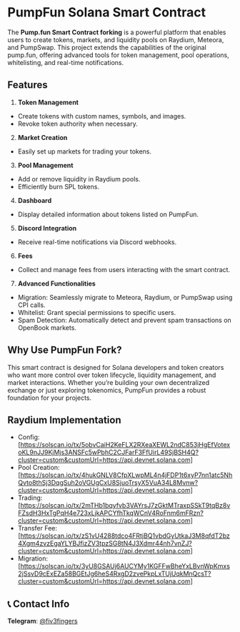 # PumpFun Solana Smart Contract

The **Pump.fun Smart Contract forking** is a powerful platform that enables users to create tokens, markets, and liquidity pools on Raydium, Meteora, and PumpSwap. This project extends the capabilities of the original pump.fun, offering advanced tools for token management, pool operations, whitelisting, and real-time notifications.

## Features

1. **Token Management**
- Create tokens with custom names, symbols, and images.
- Revoke token authority when necessary.
2. **Market Creation**
- Easily set up markets for trading your tokens.
3. **Pool Management**
- Add or remove liquidity in Raydium pools.
- Efficiently burn SPL tokens.
4. **Dashboard**
- Display detailed information about tokens listed on PumpFun.
5. **Discord Integration**
- Receive real-time notifications via Discord webhooks.
6. **Fees**
- Collect and manage fees from users interacting with the smart contract.
7. **Advanced Functionalities**
- Migration: Seamlessly migrate to Meteora, Raydium, or PumpSwap using CPI calls.
- Whitelist: Grant special permissions to specific users.
- Spam Detection: Automatically detect and prevent spam transactions on OpenBook markets.

## Why Use PumpFun Fork?
This smart contract is designed for Solana developers and token creators who want more control over token lifecycle, liquidity management, and market interactions. Whether you’re building your own decentralized exchange or just exploring tokenomics, PumpFun provides a robust foundation for your projects.

## Raydium Implementation

  - Config: [https://solscan.io/tx/5obvCaiH2KeFLX2RXeaXEWL2ndC853jHgEfVotexoKL9nJJ9KjMjs3ANSFc5wPbhC2CJFarF3FfUirL49SjBSH4Q?cluster=custom&customUrl=https://api.devnet.solana.com]
  - Pool Creation: [https://solscan.io/tx/4hukGNLV8CfpXLwpML4n4jFDP1t6xyP7nn1atc5NhQvto8thSj3DqgSuh2oVGUgCxU8SjuoTrsyX5VuA34L8Mvnw?cluster=custom&customUrl=https://api.devnet.solana.com]
  - Trading: [https://solscan.io/tx/2mTHb1bqyfvb3VAYrsJ7zGktMTraxpSSkT9tqBz8vFZsdH3HxTgPqH4e723xLjkAPCYfhTkqWCnV4RoFnm6mFRzn?cluster=custom&customUrl=https://api.devnet.solana.com]
  - Transfer Fee: [https://solscan.io/tx/zS1vU4288tdco4FRtjBQ1vbdGyUtkaJ3M8qfdT2bz4Xgm4zvzEgaYLYBJfizZV3tpzSG8tN4J3Xdmr44nh7vnZJ?cluster=custom&customUrl=https://api.devnet.solana.com]
  - Migration: [https://solscan.io/tx/3yU8GSAUj6AUCYMy1KGFFwBheYxLBvnWpKmxs2jSsvD9cExEZa58BGEtJg6heS4RxgD2zvePkpLxTUjUqkMnQcsT?cluster=custom&customUrl=https://api.devnet.solana.com]

## 📞 Contact Info

**Telegram**: [@fiv3fingers](https://t.me/fiv3fingers)
